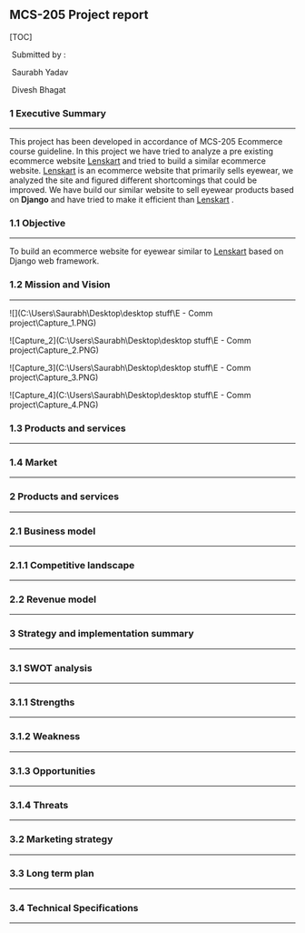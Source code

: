 ## **MCS-205 Project report**

[TOC]

​																														Submitted by :

​																														Saurabh Yadav

​																														Divesh Bhagat





### 1 **Executive Summary**

------

This project has been developed in accordance of MCS-205 Ecommerce course guideline. In this project we have tried to analyze a pre existing ecommerce website [Lenskart](lenskart.com) and tried to build a similar ecommerce website. [Lenskart](lenskart.com) is an ecommerce website that primarily sells eyewear, we analyzed the site and figured different shortcomings that could be improved. We have build our similar website to sell eyewear products based on **Django** and have tried to make it efficient than [Lenskart](lenskart.com) .    



### 1.1 **Objective** 

------

To build an ecommerce website for eyewear similar to [Lenskart](lenskart.com) based on Django web framework.







### 1.2 **Mission and Vision**

------

![](C:\Users\Saurabh\Desktop\desktop stuff\E -  Comm project\Capture_1.PNG)

![Capture_2](C:\Users\Saurabh\Desktop\desktop stuff\E -  Comm project\Capture_2.PNG)

![Capture_3](C:\Users\Saurabh\Desktop\desktop stuff\E -  Comm project\Capture_3.PNG)

![Capture_4](C:\Users\Saurabh\Desktop\desktop stuff\E -  Comm project\Capture_4.PNG)













### 1.3 **Products and services** 

------











### 1.4 **Market** 

------















### 2 **Products and services**

------











### 2.1 **Business model** 

------













### 2.1.1 **Competitive landscape**

------















### 2.2 **Revenue model**

------















### 3 **Strategy and implementation summary**

------









### 3.1 **SWOT analysis**

------









### 3.1.1 **Strengths**

------







### 3.1.2 **Weakness**

------







### 3.1.3 **Opportunities** 

------







### 3.1.4 **Threats**

------







### 3.2 **Marketing strategy**

------











### 3.3 **Long term plan**

------













### 3.4 **Technical** **Specifications**

------


